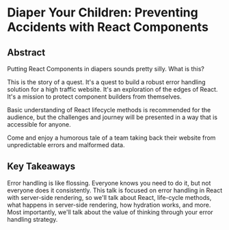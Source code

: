 # Diaper Your Children: Preventing Accidents with React Components

## Abstract

Putting React Components in diapers sounds pretty silly. What is this?

This is the story of a quest. It's a quest to build a robust error handling
solution for a high traffic website. It's an exploration of the edges of React.
It's a mission to protect component builders from themselves.

Basic understanding of React lifecycle methods is recommended for the audience,
but the challenges and journey will be presented in a way that is accessible for
anyone.

Come and enjoy a humorous tale of a team taking back their website from
unpredictable errors and malformed data.


## Key Takeaways

Error handling is like flossing. Everyone knows you need to do it, but not
everyone does it consistently. This talk is focused on error handling in React
with server-side rendering, so we'll talk about React, life-cycle methods, what
happens in server-side rendering, how hydration works, and more. Most
importantly, we'll talk about the value of thinking through your error
handling strategy.
